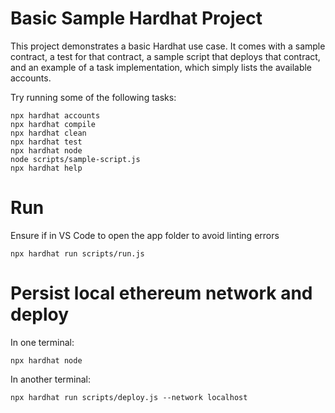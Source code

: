 # Basic Sample Hardhat Project

This project demonstrates a basic Hardhat use case. It comes with a sample contract, a test for that contract, a sample script that deploys that contract, and an example of a task implementation, which simply lists the available accounts.

Try running some of the following tasks:

```shell
npx hardhat accounts
npx hardhat compile
npx hardhat clean
npx hardhat test
npx hardhat node
node scripts/sample-script.js
npx hardhat help
```

# Run 
Ensure if in VS Code to open the app folder to avoid linting errors
```shell
npx hardhat run scripts/run.js
```

# Persist local ethereum network and deploy 
In one terminal: 
```shell
npx hardhat node
```
In another terminal: 
```shell
npx hardhat run scripts/deploy.js --network localhost
```